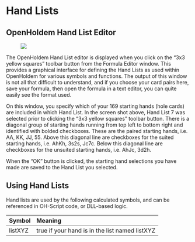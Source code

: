 # Hand Lists 

## OpenHoldem Hand List Editor

<figure>
<img
src="H:/Dokumente und Einstellungen/Development_2/Desktop/Documentation/Chapters/FormulaEditor/images/handlist_editor_matrix.JPG" />
</figure>

The OpenHoldem Hand List editor is displayed when you click on the “3x3
yellow squares” toolbar button from the Formula Editor window. This
provides a graphical interface for defining the Hand Lists as used
within OpenHoldem for various symbols and functions. The output of this
window is not all that difficult to understand, and if you choose your
card pairs here, save your formula, then open the formula in a text
editor, you can quite easily see the format used.

On this window, you specify which of your 169 starting hands (hole
cards) are included in which Hand List. In the screen shot above, Hand
List 7 was selected prior to clicking the “3x3 yellow squares” toolbar
button. There is a diagonal group of starting hands running from top
left to bottom right and identified with bolded checkboxes. These are
the paired starting hands, i.e. AA, KK, JJ, 55. Above this diagonal line
are checkboxes for the suited starting hands, i.e. AhKh, 3s2s, Jc7c.
Below this diagonal line are checkboxes for the unsuited starting hands,
i.e. AhJc, 3d2h.

When the “OK” button is clicked, the starting hand selections you have
made are saved to the Hand List you selected.

## Using Hand Lists 

Hand lists are used by the following calculated symbols, and can be
referenced in OH-Script code, or DLL-based logic.

| Symbol  | Meaning                                        |
|:--------|:-----------------------------------------------|
| listXYZ | true if your hand is in the list named listXYZ |
